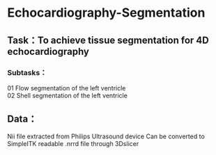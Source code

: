 # Echocardiography-Segmentation

## Task：To achieve tissue segmentation for 4D echocardiography

### Subtasks：
01 Flow segmentation of the left ventricle  
02 Shell segmentation of the left ventricle

## Data：
Nii file extracted from Philips Ultrasound device
Can be converted to SimpleITK readable .nrrd file through 3Dslicer
